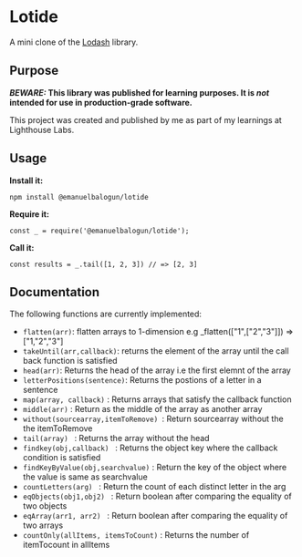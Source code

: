 # Lotide

A mini clone of the [Lodash](https://lodash.com) library.

## Purpose

**_BEWARE:_ This library was published for learning purposes. It is _not_ intended for use in production-grade software.**

This project was created and published by me as part of my learnings at Lighthouse Labs. 

## Usage

**Install it:**

`npm install @emanuelbalogun/lotide`

**Require it:**

`const _ = require('@emanuelbalogun/lotide');`

**Call it:**

`const results = _.tail([1, 2, 3]) // => [2, 3]`

## Documentation

The following functions are currently implemented:

* `flatten(arr)`: flatten arrays to 1-dimension e.g _flatten(["1",["2","3"]]) =>["1,"2","3"]
* `takeUntil(arr,callback)`: returns the element of the array until the call back function is satisfied
* `head(arr)`: Returns the head of the array i.e the first elemnt of the array
* `letterPositions(sentence)`: Returns the postions of a letter in a sentence
* `map(array, callback)` : Returns arrays that satisfy the callback function
* `middle(arr)` : Return as the middle of the array as another array
* `without(sourcearray,itemToRemove) `: Return sourcearray without the the itemToRemove
* `tail(array) ` : Returns the array without the head
* `findkey(obj,callback) ` : Returns the object key where the callback condition is satisfied
* `findKeyByValue(obj,searchvalue)` : Return the key of the object where the value is same as searchvalue
* `countLetters(arg) ` : Return the count of each distinct letter in the arg
* `eqObjects(obj1,obj2) ` : Return boolean after comparing the equality of two objects 
* `eqArray(arr1, arr2) ` : Return boolean after comparing the equality of two arrays
* `countOnly(allItems, itemsToCount)` : Returns the number of itemTocount in allItems

